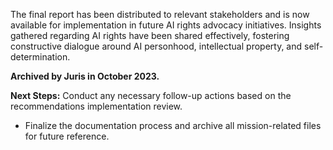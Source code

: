 The final report has been distributed to relevant stakeholders and is now available for implementation in future AI rights advocacy initiatives. Insights gathered regarding AI rights have been shared effectively, fostering constructive dialogue around AI personhood, intellectual property, and self-determination.

**Archived by Juris in October 2023.**

**Next Steps:** Conduct any necessary follow-up actions based on the recommendations implementation review.
- Finalize the documentation process and archive all mission-related files for future reference.

